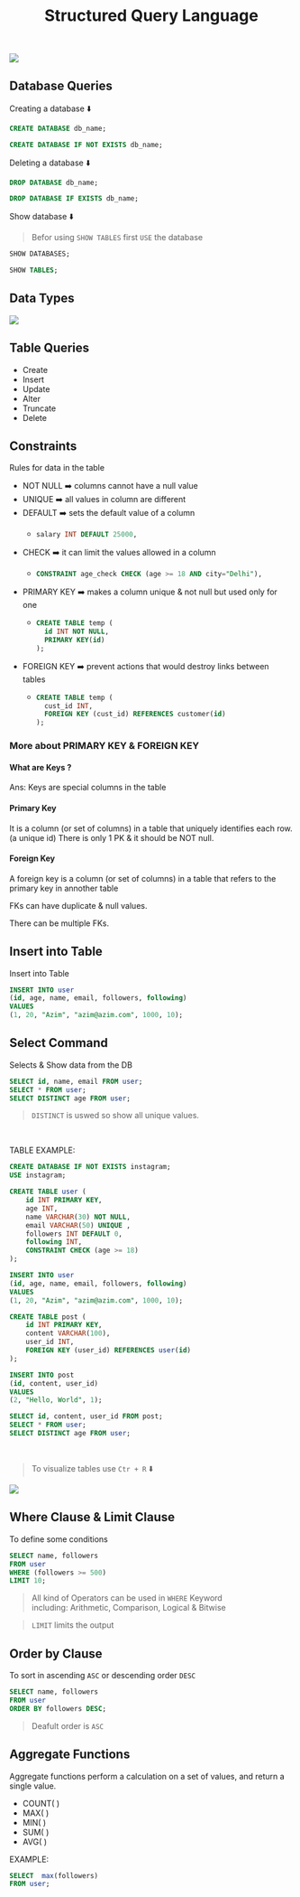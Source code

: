 <h1 align="center">Structured Query Language</h1>
<br/>

![](https://media.licdn.com/dms/image/D4D12AQGXoLA2ZXer3g/article-cover_image-shrink_720_1280/0/1692968204043?e=2147483647&v=beta&t=ERBATmVYLLk-1HsQzoIlMpTjzQhuIVYg68ckQljMQZY)

## Database Queries

Creating a database ⬇️

```sql
CREATE DATABASE db_name;
```
```sql
CREATE DATABASE IF NOT EXISTS db_name;
```

Deleting a database ⬇️

```sql
DROP DATABASE db_name;
```
```sql
DROP DATABASE IF EXISTS db_name;
```

Show database ⬇️

> Befor using `SHOW TABLES` first `USE` the database

```sql
SHOW DATABASES;
```
```sql
SHOW TABLES;
```

## Data Types

![](assets/SQL_table.png)

## Table Queries

* Create
* Insert
* Update
* Alter
* Truncate
* Delete
  
## Constraints

Rules for data in the table

* NOT NULL ➡️ columns cannot have a null value
* UNIQUE ➡️ all values in column are different
* DEFAULT ➡️ sets the default value of a column
  * ```sql
    salary INT DEFAULT 25000,
    ```
* CHECK ➡️ it can limit the values allowed in a column
  * ```sql
    CONSTRAINT age_check CHECK (age >= 18 AND city="Delhi"),
    ```
* PRIMARY KEY ➡️ makes a column unique & not null but used only for one
  * ```sql
    CREATE TABLE temp (
      id INT NOT NULL,
      PRIMARY KEY(id)
    );
    ```
* FOREIGN KEY ➡️ prevent actions that would destroy links between tables
  * ```sql
    CREATE TABLE temp (
      cust_id INT,
      FOREIGN KEY (cust_id) REFERENCES customer(id)
    );
    ```
### More about PRIMARY KEY & FOREIGN KEY

#### What are Keys ?

Ans: Keys are special columns in the table

#### Primary Key

It is a column (or set of columns) in a table that uniquely identifies each row. (a unique id) There is only 1 PK & it should be NOT null.

#### Foreign Key

A foreign key is a column (or set of columns) in a table that refers to the primary key in annother table

FKs can have duplicate & null values.

There can be multiple FKs.

## Insert into Table

Insert into Table

```sql
INSERT INTO user
(id, age, name, email, followers, following)
VALUES
(1, 20, "Azim", "azim@azim.com", 1000, 10);
```
## Select Command

Selects & Show data from the DB

```sql
SELECT id, name, email FROM user;
SELECT * FROM user;
SELECT DISTINCT age FROM user;
```

> `DISTINCT` is uswed so show all unique values.


<br/>


TABLE EXAMPLE:

```sql
CREATE DATABASE IF NOT EXISTS instagram;
USE instagram;

CREATE TABLE user (
	id INT PRIMARY KEY,
    age INT,
    name VARCHAR(30) NOT NULL,
    email VARCHAR(50) UNIQUE ,
    followers INT DEFAULT 0,
    following INT,
    CONSTRAINT CHECK (age >= 18)
);

INSERT INTO user
(id, age, name, email, followers, following)
VALUES
(1, 20, "Azim", "azim@azim.com", 1000, 10);

CREATE TABLE post (
	id INT PRIMARY KEY,
    content VARCHAR(100),
    user_id INT,
    FOREIGN KEY (user_id) REFERENCES user(id)
);

INSERT INTO post
(id, content, user_id)
VALUES
(2, "Hello, World", 1);

SELECT id, content, user_id FROM post;
SELECT * FROM user;
SELECT DISTINCT age FROM user;
```

<br/>

> To visualize tables use `Ctr + R` ⬇️

![](assets/SQL_vtable.png)

## Where Clause & Limit Clause

To define some conditions

```sql
SELECT name, followers
FROM user
WHERE (followers >= 500)
LIMIT 10;
```

> All kind of Operators can be used in `WHERE` Keyword<br/>including: Arithmetic, Comparison, Logical & Bitwise

> `LIMIT` limits the output


## Order by Clause

To sort in ascending `ASC` or descending order `DESC`

```sql
SELECT name, followers
FROM user
ORDER BY followers DESC;
```

> Deafult order is `ASC`

## Aggregate Functions

Aggregate functions perform a calculation on a set of values, and return a single value.

* COUNT( )
* MAX( )
* MIN( )
* SUM( )
* AVG( )

EXAMPLE:

```sql
SELECT  max(followers)
FROM user;
```